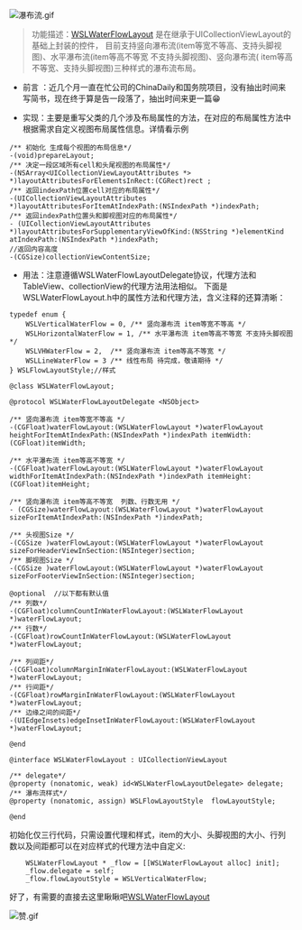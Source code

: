 ![瀑布流.gif](http://upload-images.jianshu.io/upload_images/1708447-9b76fe84ee5c24d8.gif?imageMogr2/auto-orient/strip%7CimageView2/2/w/1240)
>功能描述：[WSLWaterFlowLayout]() 是在继承于UICollectionViewLayout的基础上封装的控件， 目前支持竖向瀑布流(item等宽不等高、支持头脚视图)、水平瀑布流(item等高不等宽 不支持头脚视图)、竖向瀑布流( item等高不等宽、支持头脚视图)三种样式的瀑布流布局。

* 前言 ：近几个月一直在忙公司的ChinaDaily和国务院项目，没有抽出时间来写简书，现在终于算是告一段落了，抽出时间来更一篇😁

* 实现：主要是重写父类的几个涉及布局属性的方法，在对应的布局属性方法中根据需求自定义视图布局属性信息。详情看示例

```
/** 初始化 生成每个视图的布局信息*/
-(void)prepareLayout;
/** 决定一段区域所有cell和头尾视图的布局属性*/
-(NSArray<UICollectionViewLayoutAttributes *> *)layoutAttributesForElementsInRect:(CGRect)rect ;
/** 返回indexPath位置cell对应的布局属性*/
-(UICollectionViewLayoutAttributes *)layoutAttributesForItemAtIndexPath:(NSIndexPath *)indexPath;
/** 返回indexPath位置头和脚视图对应的布局属性*/
- (UICollectionViewLayoutAttributes *)layoutAttributesForSupplementaryViewOfKind:(NSString *)elementKind atIndexPath:(NSIndexPath *)indexPath;
//返回内容高度
-(CGSize)collectionViewContentSize;
```

* 用法：注意遵循WSLWaterFlowLayoutDelegate协议，代理方法和TableView、collectionView的代理方法用法相似。
下面是WSLWaterFlowLayout.h中的属性方法和代理方法，含义注释的还算清晰：
```
typedef enum {
    WSLVerticalWaterFlow = 0, /** 竖向瀑布流 item等宽不等高 */
    WSLHorizontalWaterFlow = 1, /** 水平瀑布流 item等高不等宽 不支持头脚视图*/
    WSLVHWaterFlow = 2,  /** 竖向瀑布流 item等高不等宽 */
    WSLLineWaterFlow = 3 /** 线性布局 待完成，敬请期待 */
} WSLFlowLayoutStyle;//样式

@class WSLWaterFlowLayout;

@protocol WSLWaterFlowLayoutDelegate <NSObject>

/** 竖向瀑布流 item等宽不等高 */
-(CGFloat)waterFlowLayout:(WSLWaterFlowLayout *)waterFlowLayout heightForItemAtIndexPath:(NSIndexPath *)indexPath itemWidth:(CGFloat)itemWidth;

/** 水平瀑布流 item等高不等宽 */
-(CGFloat)waterFlowLayout:(WSLWaterFlowLayout *)waterFlowLayout widthForItemAtIndexPath:(NSIndexPath *)indexPath itemHeight:(CGFloat)itemHeight;

/** 竖向瀑布流 item等高不等宽  列数、行数无用 */
- (CGSize)waterFlowLayout:(WSLWaterFlowLayout *)waterFlowLayout sizeForItemAtIndexPath:(NSIndexPath *)indexPath;

/** 头视图Size */
-(CGSize )waterFlowLayout:(WSLWaterFlowLayout *)waterFlowLayout sizeForHeaderViewInSection:(NSInteger)section;
/** 脚视图Size */
-(CGSize )waterFlowLayout:(WSLWaterFlowLayout *)waterFlowLayout sizeForFooterViewInSection:(NSInteger)section;

@optional  //以下都有默认值
/** 列数*/
-(CGFloat)columnCountInWaterFlowLayout:(WSLWaterFlowLayout *)waterFlowLayout;
/** 行数*/
-(CGFloat)rowCountInWaterFlowLayout:(WSLWaterFlowLayout *)waterFlowLayout;

/** 列间距*/
-(CGFloat)columnMarginInWaterFlowLayout:(WSLWaterFlowLayout *)waterFlowLayout;
/** 行间距*/
-(CGFloat)rowMarginInWaterFlowLayout:(WSLWaterFlowLayout *)waterFlowLayout;
/** 边缘之间的间距*/
-(UIEdgeInsets)edgeInsetInWaterFlowLayout:(WSLWaterFlowLayout *)waterFlowLayout;

@end

@interface WSLWaterFlowLayout : UICollectionViewLayout

/** delegate*/
@property (nonatomic, weak) id<WSLWaterFlowLayoutDelegate> delegate;
/** 瀑布流样式*/
@property (nonatomic, assign) WSLFlowLayoutStyle  flowLayoutStyle;

@end
```
 初始化仅三行代码，只需设置代理和样式，item的大小、头脚视图的大小、行列数以及间距都可以在对应样式的代理方法中自定义:
```
    WSLWaterFlowLayout * _flow = [[WSLWaterFlowLayout alloc] init];
    _flow.delegate = self;
    _flow.flowLayoutStyle = WSLVerticalWaterFlow;
```
好了，有需要的直接去这里瞅瞅吧[WSLWaterFlowLayout]()

![赞.gif](http://upload-images.jianshu.io/upload_images/1708447-ce06388c244874ce.gif?imageMogr2/auto-orient/strip%7CimageView2/2/w/1240)


